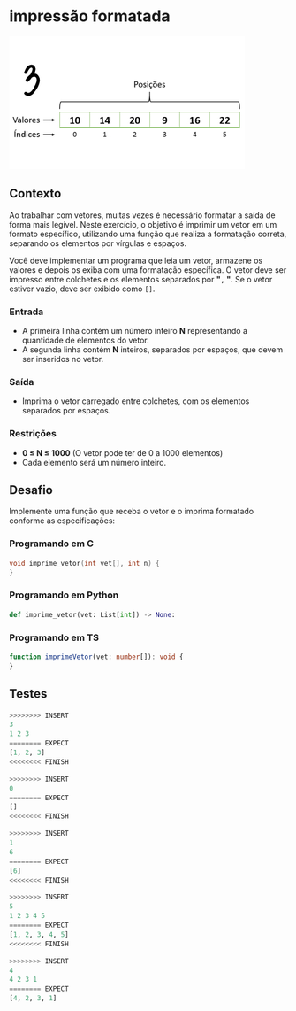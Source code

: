 # impressão formatada

![_](cover.jpg)

## Contexto

Ao trabalhar com vetores, muitas vezes é necessário formatar a saída de forma mais legível. Neste exercício, o objetivo é imprimir um vetor em um formato específico, utilizando uma função que realiza a formatação correta, separando os elementos por vírgulas e espaços.

Você deve implementar um programa que leia um vetor, armazene os valores e depois os exiba com uma formatação específica. O vetor deve ser impresso entre colchetes e os elementos separados por **"`,` "**. Se o vetor estiver vazio, deve ser exibido como `[]`.

### Entrada

- A primeira linha contém um número inteiro **N** representando a quantidade de elementos do vetor.
- A segunda linha contém **N** inteiros, separados por espaços, que devem ser inseridos no vetor.

### Saída

- Imprima o vetor carregado entre colchetes, com os elementos separados por espaços.

### Restrições

- **0 ≤ N ≤ 1000** (O vetor pode ter de 0 a 1000 elementos)
- Cada elemento será um número inteiro.

## Desafio

Implemente uma função que receba o vetor e o imprima formatado conforme as especificações:

### Programando em C

```c
void imprime_vetor(int vet[], int n) {
}
```

### Programando em Python

```py
def imprime_vetor(vet: List[int]) -> None:
```

### Programando em TS

```ts
function imprimeVetor(vet: number[]): void {
}
```

## Testes

```py
>>>>>>>> INSERT
3
1 2 3
======== EXPECT
[1, 2, 3]
<<<<<<<< FINISH
```

```py
>>>>>>>> INSERT
0
======== EXPECT
[]
<<<<<<<< FINISH
```

```py
>>>>>>>> INSERT
1
6
======== EXPECT
[6]
<<<<<<<< FINISH
```

```py
>>>>>>>> INSERT
5
1 2 3 4 5
======== EXPECT
[1, 2, 3, 4, 5]
<<<<<<<< FINISH
```

```py
>>>>>>>> INSERT
4
4 2 3 1
======== EXPECT
[4, 2, 3, 1]
```
